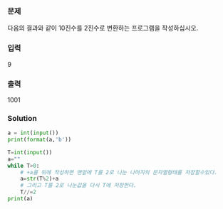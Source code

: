 ### 문제
다음의 결과와 같이 10진수를 2진수로 변환하는 프로그램을 작성하십시오.

### 입력
9

### 출력
1001

### Solution
```python
a = int(input())
print(format(a,'b'))
```

```python
T=int(input())
a=""
while T>0:
    # +a를 뒤에 작성하면 맨앞에 T를 2로 나눈 나머지의 문자열형태를 저장할수있다.
    a=str(T%2)+a
    # 그리고 T를 2로 나눈값을 다시 T에 저장한다.
    T//=2
print(a)
```
